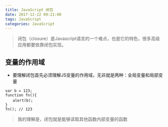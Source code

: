 ```yaml
---
title: JavaScript 闭包
date: 2017-12-22 09:21:00
tags: JavaScript
categories: JavaScript
---
```


> 闭包（closure）是Javascript语言的一个难点，也是它的特色，很多高级应用都要依靠闭包实现。

## 变量的作用域

- 要理解闭包首先必须理解JS变量的作用域，无非就是两种：全局变量和局部变量

```
var b = 123;
function fn(){
　　alert(b);
}
fn(); // 123
```

> 我的理解是，闭包就是能够读取其他函数内部变量的函数
